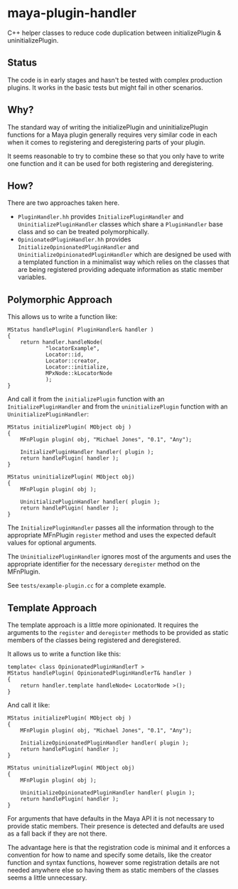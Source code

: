 
maya-plugin-handler
===================

C++ helper classes to reduce code duplication between initializePlugin &
uninitializePlugin.

Status
------

The code is in early stages and hasn't be tested with complex production
plugins. It works in the basic tests but might fail in other scenarios.

Why?
----

The standard way of writing the initializePlugin and uninitializePlugin
functions for a Maya plugin generally requires very similar code in each when
it comes to registering and deregistering parts of your plugin.

It seems reasonable to try to combine these so that you only have to write one
function and it can be used for both registering and deregistering.

How?
----

There are two approaches taken here.

- `PluginHandler.hh` provides `InitializePluginHandler` and
  `UninitializePluginHandler` classes which share a `PluginHandler` base class
  and so can be treated polymorphically.
- `OpinionatedPluginHandler.hh` provides `InitializeOpinionatedPluginHandler`
  and `UninitializeOpinionatedPluginHandler` which are designed be used with a
  templated function in a minimalist way which relies on the classes that are
  being registered providing adequate information as static member variables.

Polymorphic Approach
--------------------

This allows us to write a function like:

```
MStatus handlePlugin( PluginHandler& handler )
{
    return handler.handleNode(
            "locatorExample",
            Locator::id,
            Locator::creator,
            Locator::initialize,
            MPxNode::kLocatorNode
            );
}
```

And call it from the `initializePlugin` function with an
`InitializePluginHandler` and from the `uninitializePlugin` function with an
`UninitializePluginHandler`:

```
MStatus initializePlugin( MObject obj )
{
    MFnPlugin plugin( obj, "Michael Jones", "0.1", "Any");

    InitializePluginHandler handler( plugin );
    return handlePlugin( handler );
}

MStatus uninitializePlugin( MObject obj)
{
    MFnPlugin plugin( obj );

    UninitializePluginHandler handler( plugin );
    return handlePlugin( handler );
}
```

The `InitializePluginHandler` passes all the information through to the
appropriate MFnPlugin `register` method and uses the expected default values for
optional arguments.

The `UninitializePluginHandler` ignores most of the arguments and uses the
appropriate identifier for the necessary `deregister` method on the MFnPlugin.

See `tests/example-plugin.cc` for a complete example.

Template Approach
-----------------

The template approach is a little more opinionated. It requires the arguments
to the `register` and `deregister` methods to be provided as static members of
the classes being registered and deregistered.

It allows us to write a function like this:

```
template< class OpinionatedPluginHandlerT >
MStatus handlePlugin( OpinionatedPluginHandlerT& handler )
{
    return handler.template handleNode< LocatorNode >();
}
```

And call it like:

```
MStatus initializePlugin( MObject obj )
{
    MFnPlugin plugin( obj, "Michael Jones", "0.1", "Any");

    InitializeOpinionatedPluginHandler handler( plugin );
    return handlePlugin( handler );
}

MStatus uninitializePlugin( MObject obj)
{
    MFnPlugin plugin( obj );

    UninitializeOpinionatedPluginHandler handler( plugin );
    return handlePlugin( handler );
}
```

For arguments that have defaults in the Maya API it is not necessary to provide
static members. Their presence is detected and defaults are used as a fall back
if they are not there.

The advantage here is that the registration code is minimal and it enforces a
convention for how to name and specify some details, like the creator function
and syntax functions, however some registration details are not needed anywhere
else so having them as static members of the classes seems a little
unnecessary.  


